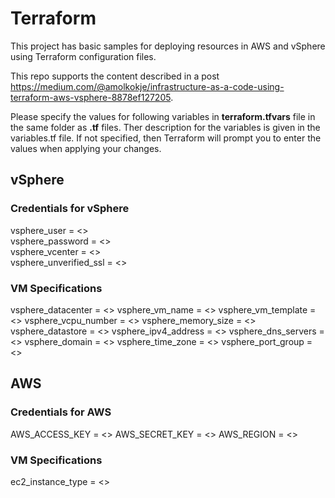 # Terraform

This project has basic samples for deploying resources in AWS and vSphere using Terraform configuration files. 

This repo supports the content described in a post https://medium.com/@amolkokje/infrastructure-as-a-code-using-terraform-aws-vsphere-8878ef127205.

Please specify the values for following variables in **terraform.tfvars** file in the same folder as **.tf** files. 
Ther description for the variables is given in the variables.tf file. If not specified, then Terraform will prompt you to enter the values when applying your changes. 

## vSphere

### Credentials for vSphere
vsphere_user = <> <br />
vsphere_password = <> <br />
vsphere_vcenter = <> <br />
vsphere_unverified_ssl = <> <br />

### VM Specifications
vsphere_datacenter = <>
vsphere_vm_name = <>
vsphere_vm_template = <>
vsphere_vcpu_number = <>
vsphere_memory_size = <>
vsphere_datastore = <>
vsphere_ipv4_address = <>
vsphere_dns_servers = <>
vsphere_domain = <>
vsphere_time_zone = <>
vsphere_port_group = <>

## AWS

### Credentials for AWS
AWS_ACCESS_KEY = <>
AWS_SECRET_KEY = <>
AWS_REGION = <>
    
### VM Specifications
ec2_instance_type = <>
